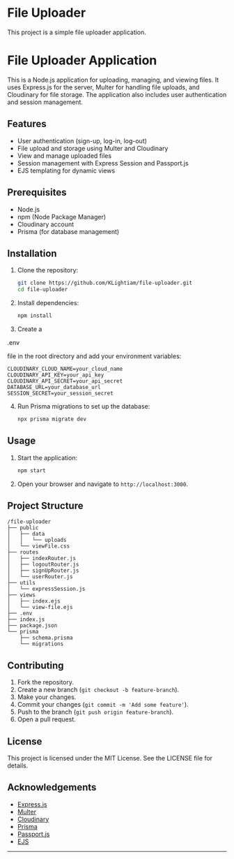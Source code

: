 # File Uploader

This project is a simple file uploader application.
# File Uploader Application

This is a Node.js application for uploading, managing, and viewing files. It uses Express.js for the server, Multer for handling file uploads, and Cloudinary for file storage. The application also includes user authentication and session management.

## Features

- User authentication (sign-up, log-in, log-out)
- File upload and storage using Multer and Cloudinary
- View and manage uploaded files
- Session management with Express Session and Passport.js
- EJS templating for dynamic views

## Prerequisites

- Node.js
- npm (Node Package Manager)
- Cloudinary account
- Prisma (for database management)

## Installation

1. Clone the repository:

   ```bash
   git clone https://github.com/KLightiam/file-uploader.git
   cd file-uploader
   ```

2. Install dependencies:

   ```bash
   npm install
   ```

3. Create a 

.env

 file in the root directory and add your environment variables:

   ```env
   CLOUDINARY_CLOUD_NAME=your_cloud_name
   CLOUDINARY_API_KEY=your_api_key
   CLOUDINARY_API_SECRET=your_api_secret
   DATABASE_URL=your_database_url
   SESSION_SECRET=your_session_secret
   ```

4. Run Prisma migrations to set up the database:

   ```bash
   npx prisma migrate dev
   ```

## Usage

1. Start the application:

   ```bash
   npm start
   ```

2. Open your browser and navigate to `http://localhost:3000`.

## Project Structure

```
/file-uploader
├── public
│   ├── data
│   │   └── uploads
│   └── viewFile.css
├── routes
│   ├── indexRouter.js
│   ├── logoutRouter.js
│   ├── signUpRouter.js
│   └── userRouter.js
├── utils
│   └── expressSession.js
├── views
│   ├── index.ejs
│   └── view-file.ejs
├── .env
├── index.js
├── package.json
└── prisma
    ├── schema.prisma
    └── migrations
```

## Contributing

1. Fork the repository.
2. Create a new branch (`git checkout -b feature-branch`).
3. Make your changes.
4. Commit your changes (`git commit -m 'Add some feature'`).
5. Push to the branch (`git push origin feature-branch`).
6. Open a pull request.

## License

This project is licensed under the MIT License. See the LICENSE file for details.

## Acknowledgements

- [Express.js](https://expressjs.com/)
- [Multer](https://github.com/expressjs/multer)
- [Cloudinary](https://cloudinary.com/)
- [Prisma](https://www.prisma.io/)
- [Passport.js](http://www.passportjs.org/)
- [EJS](https://ejs.co/)

---